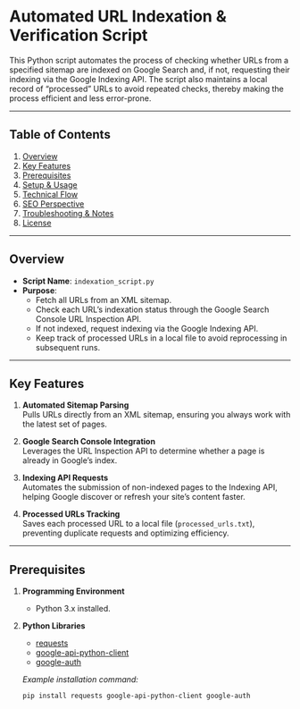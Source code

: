 # Automated URL Indexation & Verification Script

This Python script automates the process of checking whether URLs from a specified sitemap are indexed on Google Search and, if not, requesting their indexing via the Google Indexing API. The script also maintains a local record of “processed” URLs to avoid repeated checks, thereby making the process efficient and less error-prone.

---

## Table of Contents
1. [Overview](#overview)
2. [Key Features](#key-features)
3. [Prerequisites](#prerequisites)
4. [Setup & Usage](#setup--usage)
5. [Technical Flow](#technical-flow)
6. [SEO Perspective](#seo-perspective)
7. [Troubleshooting & Notes](#troubleshooting--notes)
8. [License](#license)

---

## Overview
- **Script Name**: `indexation_script.py`
- **Purpose**: 
  - Fetch all URLs from an XML sitemap.
  - Check each URL’s indexation status through the Google Search Console URL Inspection API.
  - If not indexed, request indexing via the Google Indexing API.
  - Keep track of processed URLs in a local file to avoid reprocessing in subsequent runs.

---

## Key Features
1. **Automated Sitemap Parsing**  
   Pulls URLs directly from an XML sitemap, ensuring you always work with the latest set of pages.

2. **Google Search Console Integration**  
   Leverages the URL Inspection API to determine whether a page is already in Google’s index.

3. **Indexing API Requests**  
   Automates the submission of non-indexed pages to the Indexing API, helping Google discover or refresh your site’s content faster.

4. **Processed URLs Tracking**  
   Saves each processed URL to a local file (`processed_urls.txt`), preventing duplicate requests and optimizing efficiency.

---

## Prerequisites
1. **Programming Environment**  
   - Python 3.x installed.

2. **Python Libraries**  
   - [requests](https://pypi.org/project/requests/)
   - [google-api-python-client](https://pypi.org/project/google-api-python-client/)
   - [google-auth](https://pypi.org/project/google-auth/)
   
   *Example installation command:*
   ```bash
   pip install requests google-api-python-client google-auth